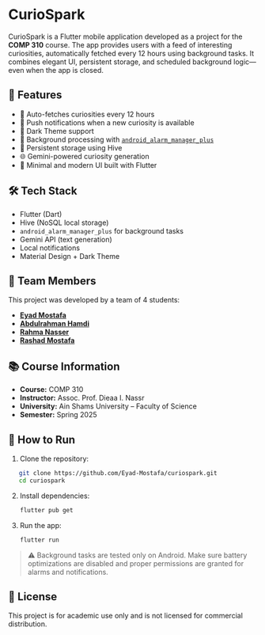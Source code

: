# CurioSpark

CurioSpark is a Flutter mobile application developed as a project for the **COMP 310** course. The app provides users with a feed of interesting curiosities, automatically fetched every 12 hours using background tasks. It combines elegant UI, persistent storage, and scheduled background logic—even when the app is closed.

## 🚀 Features

- 🧠 Auto-fetches curiosities every 12 hours
- 🔔 Push notifications when a new curiosity is available
- 🌙 Dark Theme support
- 🔧 Background processing with [`android_alarm_manager_plus`](https://pub.dev/packages/android_alarm_manager_plus)
- 💾 Persistent storage using Hive
- 🌐 Gemini-powered curiosity generation
- 📱 Minimal and modern UI built with Flutter

## 🛠 Tech Stack

- Flutter (Dart)
- Hive (NoSQL local storage)
- `android_alarm_manager_plus` for background tasks
- Gemini API (text generation)
- Local notifications
- Material Design + Dark Theme

## 👥 Team Members

This project was developed by a team of 4 students:

- **[Eyad Mostafa](https://github.com/Eyad-Mostafa)**  
- **[Abdulrahman Hamdi](https://github.com/AbdulrahmanHamdy)**  
- **[Rahma Nasser](https://github.com/Rahma9999)**  
- **[Rashad Mostafa](https://github.com/rashadmo8)**

## 📚 Course Information

- **Course:** COMP 310 
- **Instructor:** Assoc. Prof. Dieaa I. Nassr  
- **University:** Ain Shams University – Faculty of Science  
- **Semester:** Spring 2025

## 📲 How to Run

1. Clone the repository:
```bash
   git clone https://github.com/Eyad-Mostafa/curiospark.git
   cd curiospark
```

2. Install dependencies:

   ```bash
   flutter pub get
   ```

3. Run the app:

   ```bash
   flutter run
   ```

> ⚠️ Background tasks are tested only on Android. Make sure battery optimizations are disabled and proper permissions are granted for alarms and notifications.

## 📃 License

This project is for academic use only and is not licensed for commercial distribution.
